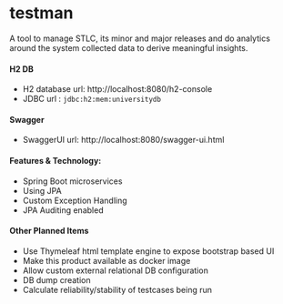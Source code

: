 # testman

A tool to manage STLC, its minor and major releases and do analytics around the system collected data to derive
meaningful insights.

#### H2 DB

* H2 database url: http://localhost:8080/h2-console
* JDBC url : `jdbc:h2:mem:universitydb`

#### Swagger

* SwaggerUI url: http://localhost:8080/swagger-ui.html

#### Features & Technology:

* Spring Boot microservices
* Using JPA
* Custom Exception Handling
* JPA Auditing enabled

#### Other Planned Items

* Use Thymeleaf html template engine to expose bootstrap based UI
* Make this product available as docker image
* Allow custom external relational DB configuration
* DB dump creation
* Calculate reliability/stability of testcases being run